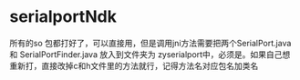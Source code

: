 # serialportNdk
所有的so 包都打好了，可以直接用，但是调用jni方法需要把两个SerialPort.java 和 SerialPortFinder.java 放入到文件夹为 zyserialport中，必须是。如果自己想重新打，直接改掉c和h文件里的方法就行，记得方法名对应包名加类名
